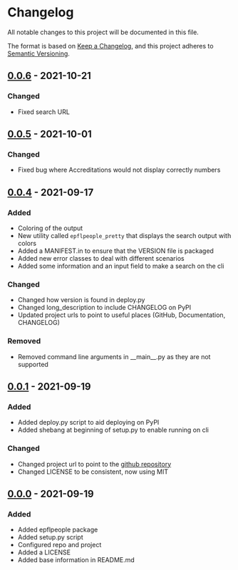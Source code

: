 # Changelog
All notable changes to this project will be documented in this file.

The format is based on [Keep a Changelog](https://keepachangelog.com/en/1.0.0/),
and this project adheres to [Semantic Versioning](https://semver.org/spec/v2.0.0.html).


[comment]: <> (## [Unreleased])

[comment]: <> (### Added)

[comment]: <> (### Changed)

[comment]: <> (### Removed)

## [0.0.6] - 2021-10-21

### Changed
- Fixed search URL


## [0.0.5] - 2021-10-01

### Changed
- Fixed bug where Accreditations would not display correctly numbers

## [0.0.4] - 2021-09-17
### Added
- Coloring of the output
- New utility called `epflpeople_pretty` that displays the search output with colors
- Added a MANIFEST.in to ensure that the VERSION file is packaged
- Added new error classes to deal with different scenarios
- Added some information and an input field to make a search on the cli

### Changed
- Changed how version is found in deploy.py
- Changed long_description to include CHANGELOG on PyPI
- Updated project urls to point to useful places (GitHub, Documentation, CHANGELOG)

### Removed
- Removed command line arguments in \_\_main\_\_.py as they are not supported


## [0.0.1] - 2021-09-19
### Added
- Added deploy.py script to aid deploying on PyPI
- Added shebang at beginning of setup.py to enable running on cli

### Changed
- Changed project url to point to the [github repository][REPO]
- Changed LICENSE to be consistent, now using MIT


## [0.0.0] - 2021-09-19
### Added
- Added epflpeople package
- Added setup.py script
- Configured repo and project
- Added a LICENSE
- Added base information in README.md



[Unreleased]: https://github.com/spaenleh/epfl-people-api/compare/v0.0.6...HEAD
[0.0.6]: https://github.com/spaenleh/epfl-people-api/compare/v0.0.5...v0.0.6
[0.0.5]: https://github.com/spaenleh/epfl-people-api/compare/v0.0.4...v0.0.5
[0.0.4]: https://github.com/spaenleh/epfl-people-api/compare/v0.0.1...v0.0.4
[0.0.1]: https://github.com/spaenleh/epfl-people-api/compare/v0.0.0...v0.0.1
[0.0.0]: https://github.com/spaenleh/epfl-people-api/releases/tag/v0.0.0

[REPO]: https://github.com/spaenleh/epfl-people-api
